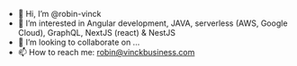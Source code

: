 - 👋 Hi, I’m @robin-vinck
- 👀 I’m interested in Angular development, JAVA, serverless (AWS, Google Cloud), GraphQL, NextJS (react) & NestJS
- 💞️ I’m looking to collaborate on ...
- 📫 How to reach me: robin@vinckbusiness.com

<!---
robin-vinck/robin-vinck is a ✨ special ✨ repository because its `README.md` (this file) appears on your GitHub profile.
You can click the Preview link to take a look at your changes.
--->
